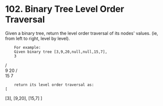 # 102. Binary Tree Level Order Traversal

Given a binary tree, return the level order traversal of its nodes' values. (ie, from
        left to right, level by level).

    
        For example:
        Given binary tree [3,9,20,null,null,15,7],
        3
   / \
  9  20
    /  \
   15   7

    
    
        return its level order traversal as:
    [
  [3],
  [9,20],
  [15,7]
]